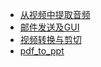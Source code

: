 - [从视频中提取音频](./音视频分离)
- [邮件发送及GUI](./email_sending)
- [视频转换与剪切](./convert_video)
- [pdf_to_ppt](./pdf_ppt_into_each_other)

